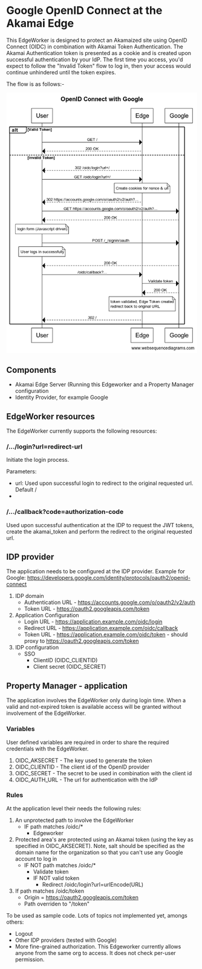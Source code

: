 # Google OpenID Connect at the Akamai Edge
This EdgeWorker is designed to protect an Akamaized site using OpenID Connect (OIDC) in combination with Akamai Token Authentication. The Akamai Authentication token is presented as a cookie and is created upon successful authentication by your IdP. The first time you access, you'd expect to follow the "Invalid Token" flow to log in, then your access would continue unhindered until the token expires.

The flow is as follows:-

![Flow Diagram](OpenID%20Connect%20with%20Google.png)

## Components
- Akamai Edge Server (Running this Edgeworker and a Property Manager configuration
- Identity Provider, for example Google

## EdgeWorker resources
The EdgeWorker currently supports the following resources:

### /.../login?url=redirect-url
Initiate the login process.

Parameters:
- url: Used upon successful login to redirect to the original requested url. Default /
- 
### /.../callback?code=authorization-code
Used upon successful authentication at the IDP to request the JWT tokens, create the akamai_token and perform the redirect to the original requested url.

## IDP provider
The application needs to be configured at the IDP provider. Example for Google:
https://developers.google.com/identity/protocols/oauth2/openid-connect
1. IDP domain
   - Authentication URL - https://accounts.google.com/o/oauth2/v2/auth
   - Token URL - https://oauth2.googleapis.com/token
1. Application Configuration
   - Login URL - https://application.example.com/oidc/login
   - Redirect URL - https://application.example.com/oidc/callback
   - Token URL - https://application.example.com/oidc/token - should proxy to https://oauth2.googleapis.com/token
1. IDP configuration
   - SSO
      - ClientID (OIDC_CLIENTID)
      - Client secret (OIDC_SECRET)

## Property Manager - application
The application involves the EdgeWorker only during login time. When a valid and not-expired token is available access will be granted without involvement of the EdgeWorker.

### Variables
User defined variables are required in order to share the required credentials with the EdgeWorker.
1. OIDC_AKSECRET - The key used to generate the token
1. OIDC_CLIENTID - The client id of the OpenID provider
1. OIDC_SECRET - The secret to be used in combination with the client id 
1. OIDC_AUTH_URL - The url for authentication with the IdP

### Rules
At the application level their needs the following rules:
1. An unprotected path to involve the EdgeWorker
   - IF path matches /oidc/*
      - Edgeworker
1. Protected area's are protected using an Akamai token (using the key as specified in OIDC_AKSECRET). Note, salt should be specified as the domain name for the organization so that you can't use any Google account to log in
   - IF NOT path matches /oidc/*
      - Validate token
      - IF NOT valid token
         - Redirect /oidc/login?url=urlEncode(URL)
1. If path matches /oidc/token
    - Origin = https://oauth2.googleapis.com/token
    - Path overriden to "/token"



To be used as sample code. Lots of topics not implemented yet, amongs others:
- Logout
- Other IDP providers (tested with Google)
- More fine-grained authorization. This Edgeworker currently allows anyone from the same org to access. It does not check per-user permission.




